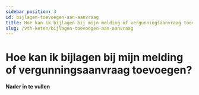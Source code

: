 ```yaml
---
sidebar_position: 3
id: bijlagen-toevoegen-aan-aanvraag
title: Hoe kan ik bijlagen bij mijn melding of vergunningsaanvraag toevoegen?
slug: /vth-keten/bijlagen-toevoegen-aan-aanvraag
---
```


# Hoe kan ik bijlagen bij mijn melding of vergunningsaanvraag toevoegen?

__________Nader in te vullen__________